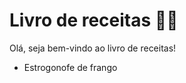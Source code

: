 # Livro de receitas :woman_cook:

Olá, seja bem-vindo ao livro de receitas!

- Estrogonofe de frango

